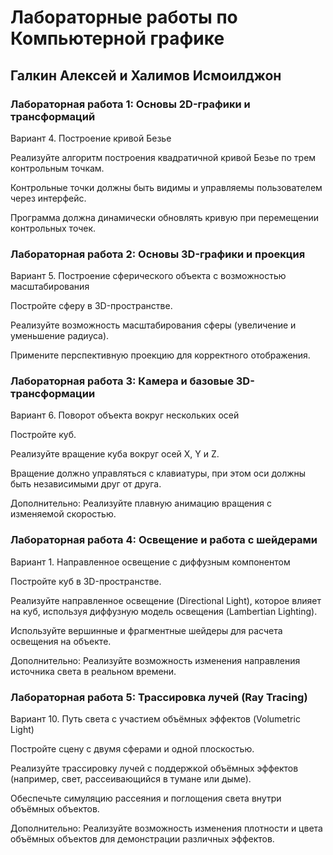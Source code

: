 # Лабораторные работы по Компьютерной графике
## Галкин Алексей и Халимов Исмоилджон
### Лабораторная работа 1: Основы 2D-графики и трансформаций
Вариант 4. Построение кривой Безье

Реализуйте алгоритм построения квадратичной кривой Безье по трем контрольным точкам.

Контрольные точки должны быть видимы и управляемы пользователем через интерфейс.

Программа должна динамически обновлять кривую при перемещении контрольных точек.


### Лабораторная работа 2: Основы 3D-графики и проекция
Вариант 5. Построение сферического объекта с возможностью масштабирования

Постройте сферу в 3D-пространстве.

Реализуйте возможность масштабирования сферы (увеличение и уменьшение радиуса).

Примените перспективную проекцию для корректного отображения.


### Лабораторная работа 3: Камера и базовые 3D-трансформации
Вариант 6. Поворот объекта вокруг нескольких осей

Постройте куб.

Реализуйте вращение куба вокруг осей X, Y и Z.

Вращение должно управляться с клавиатуры, при этом оси должны быть независимыми друг от друга.

Дополнительно: Реализуйте плавную анимацию вращения с изменяемой скоростью.

### Лабораторная работа 4: Освещение и работа с шейдерами
Вариант 1. Направленное освещение с диффузным компонентом

Постройте куб в 3D-пространстве.

Реализуйте направленное освещение (Directional Light), которое влияет на куб, используя диффузную модель освещения (Lambertian Lighting).

Используйте вершинные и фрагментные шейдеры для расчета освещения на объекте.

Дополнительно: Реализуйте возможность изменения направления источника света в реальном времени.



### Лабораторная работа 5: Трассировка лучей (Ray Tracing)
Вариант 10. Путь света с участием объёмных эффектов (Volumetric Light)

Постройте сцену с двумя сферами и одной плоскостью.

Реализуйте трассировку лучей с поддержкой объёмных эффектов (например, свет, рассеивающийся в тумане или дыме).

Обеспечьте симуляцию рассеяния и поглощения света внутри объёмных объектов.

Дополнительно: Реализуйте возможность изменения плотности и цвета объёмных объектов для демонстрации различных эффектов.

